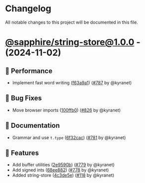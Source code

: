 # Changelog

All notable changes to this project will be documented in this file.

# [@sapphire/string-store@1.0.0](https://github.com/sapphiredev/utilities/tree/@sapphire/string-store@1.0.0) - (2024-11-02)

## 🏃 Performance

- Implement fast word writing ([f63a9a1](https://github.com/sapphiredev/utilities/commit/f63a9a1165209c8367202d98233cea1837f01f1d)) ([#787](https://github.com/sapphiredev/utilities/pull/787) by @kyranet)

## 🐛 Bug Fixes

- Move browser imports ([100ffb0](https://github.com/sapphiredev/utilities/commit/100ffb0a2471bb9f74cc580d282d11059e1a0a68)) ([#826](https://github.com/sapphiredev/utilities/pull/826) by @kyranet)

## 📝 Documentation

- Grammar and use `t.type` ([6f32cac](https://github.com/sapphiredev/utilities/commit/6f32caca7ba5e1a9578e672c9e939f3855cf69e6)) ([#781](https://github.com/sapphiredev/utilities/pull/781) by @kyranet)

## 🚀 Features

- Add buffer utilities ([2e9590b](https://github.com/sapphiredev/utilities/commit/2e9590be59d57310b276365b372ba2602f3d665d)) ([#779](https://github.com/sapphiredev/utilities/pull/779) by @kyranet)
- Add signed ints ([68ee882](https://github.com/sapphiredev/utilities/commit/68ee882a8b13efcfb8d5bd01fabc23600f711e46)) ([#778](https://github.com/sapphiredev/utilities/pull/778) by @kyranet)
- Added string-store ([4c3de5e](https://github.com/sapphiredev/utilities/commit/4c3de5ebb8ced1a6b6d65fdee29caf731651a0fe)) ([#118](https://github.com/sapphiredev/utilities/pull/118) by @kyranet)

